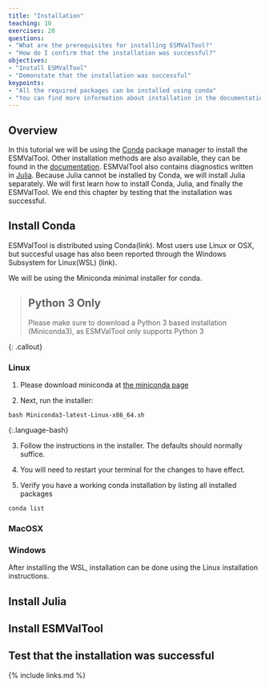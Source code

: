 ```yaml
---
title: "Installation"
teaching: 10
exercises: 20
questions:
- "What are the prerequisites for installing ESMValTool?"
- "How do I confirm that the installation was successful?"
objectives:
- "Install ESMValTool"
- "Demonstate that the installation was successful"
keypoints:
- "All the required packages can be installed using conda"
- "You can find more information about installation in the documentation"
---
```

## Overview

In this tutorial we will be using the [Conda](https://conda.io/projects/conda/en/latest/index.html)
package manager to install the ESMValTool.
Other installation methods are also available, they can be found in the
[documentation](https://docs.esmvaltool.org/en/latest/quickstart/installation.html).
ESMValTool also contains diagnostics written in [Julia](https://julialang.org/).
Because Julia cannot be installed by Conda, we will install Julia separately.
We will first learn how to install Conda, Julia, and finally the ESMValTool.
We end this chapter by testing that the installation was successful.

## Install Conda

ESMValTool is distributed using Conda(link). Most users use Linux or OSX, but succesful usage has also been reported through the Windows Subsystem for Linux(WSL) (link).

We will be using the Miniconda minimal installer for conda.

> ## Python 3 Only
>
> Please make sure to download a Python 3 based installation (Miniconda3), as ESMValTool only supports Python 3
>
>
{: .callout}


### Linux

1. Please download miniconda at [the miniconda page](https://docs.conda.io/en/latest/miniconda.html)

2. Next, run the installer:
~~~
bash Miniconda3-latest-Linux-x86_64.sh
~~~
{:.language-bash}

3. Follow the instructions in the installer. The defaults should normally suffice.

4. You will need to restart your terminal for the changes to have effect.

5. Verify you have a working conda installation by listing all installed packages
~~~
conda list
~~~

### MacOSX

### Windows

After installing the WSL, installation can be done using the Linux installation instructions.



## Install Julia

## Install ESMValTool

## Test that the installation was successful

{% include links.md %}

